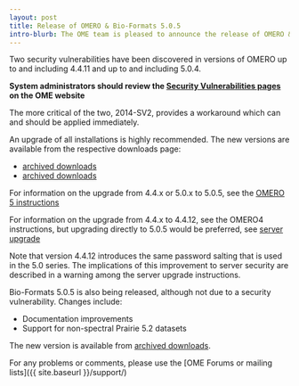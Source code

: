 ```yaml
---
layout: post
title: Release of OMERO & Bio-Formats 5.0.5
intro-blurb: The OME team is pleased to announce the release of OMERO & Bio-Formats 5.0.5
---
```

Two security vulnerabilities have been discovered in versions of OMERO up to and including 4.4.11
and up to and including 5.0.4.

**System administrators should review the [Security Vulnerabilities pages]((https://www.openmicroscopy.org/site/products/omero/secvuln)) on the OME website**

The more critical of the two, 2014-SV2, provides a workaround which can and should be applied immediately.


An upgrade of all installations is highly recommended. The new versions are available from the
respective downloads page:

 - [archived downloads](https://downloads.openmicroscopy.org/omero/5.0.5/)
 - [archived downloads](https://downloads.openmicroscopy.org/omero/4.4.12/)

For information on the upgrade from 4.4.x or 5.0.x to 5.0.5, see the [OMERO 5 instructions](https://www.openmicroscopy.org/site/support/omero5.0/sysadmins/server-upgrade.html)

For information on the upgrade from 4.4.x to 4.4.12, see the OMERO4 instructions, but upgrading
directly to 5.0.5 would be preferred, see [server upgrade](https://www.openmicroscopy.org/site/support/omero4/sysadmins/server-upgrade.html)

Note that version 4.4.12 introduces the same password salting that is used in the 5.0 series.
The implications of this improvement to server security are described in a warning among the
server upgrade instructions.



Bio-Formats 5.0.5 is also being released, although not due to a security vulnerability.
Changes include:

 - Documentation improvements
 - Support for non-spectral Prairie 5.2 datasets

The new version is available from [archived downloads](https://downloads.openmicroscopy.org/bio-formats/5.0.5/).

For any problems or comments, please use the [OME Forums or mailing lists]({{ site.baseurl }}/support/)
